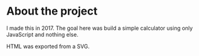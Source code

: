 # About the project
I made this in 2017. The goal here was build a simple calculator using only JavaScript and nothing else.

HTML was exported from a SVG.